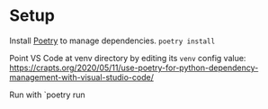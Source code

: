 # Setup
Install [Poetry](https://python-poetry.org/docs/basic-usage/) to manage dependencies.
`poetry install`

Point VS Code at venv directory by editing its `venv` config value: https://crapts.org/2020/05/11/use-poetry-for-python-dependency-management-with-visual-studio-code/

Run with `poetry run 